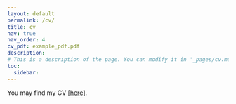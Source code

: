 ```yaml
---
layout: default
permalink: /cv/
title: cv
nav: true
nav_order: 4
cv_pdf: example_pdf.pdf
description: 
# This is a description of the page. You can modify it in '_pages/cv.md'. You can also change or remove the top pdf download button.
toc:
  sidebar: 
---
```


You may find my CV [[here](/assets/pdf/pedakb_cv.pdf)].